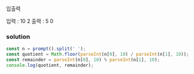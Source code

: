 입출력

입력 : 10 2
출력 : 5 0

### solution
```jsx
const n = prompt().split(' ');
const quotient = Math.floor(parseInt(n[0], 10) / parseInt(n[1], 10));
const remainder = parseInt(n[0], 10) % parseInt(n[1], 10);
console.log(quotient, remainder);
```